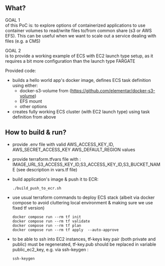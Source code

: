 ## What? 

GOAL 1 <br> of this PoC is: to explore options of containerized applications to use container volumes to read/write files to/from common share (s3 or AWS EFS).
This can be useful when we want to scale out a service dealing with files (e.g. a CMS)

GOAL 2 <br> is to provide a working example of ECS with EC2 launch type setup, as it requires a bit more configuration than the launch type FARGATE    

Provided code:
- builds a hello world app's docker image, defines ECS task definition using  either:
    - docker-s3-volume from (https://github.com/elementar/docker-s3-volume)
    - EFS mount
    - other options
- creates fully working ECS cluster (with EC2 launch type) using  task definition from above

 

## How to build & run?

- provide .env file with valid AWS_ACCESS_KEY_ID, AWS_SECRET_ACCESS_KEY AWS_DEFAULT_REGION values

- provide terraform.tfvars file with : IMAGE_URL,S3_ACCESS_KEY_ID,S3_ACCESS_KEY_ID,S3_BUCKET_NAME (see description in vars.tf file)
    
- build application's image & push it to ECR:
    
    ```           
    ./build_push_to_ecr.sh
    ```    
- use usual terraform commands to deploy ECS stack (albeit via docker compose to avoid cluttering local environment & making sure we use fixed tf version)
   
    ```
    docker compose run --rm tf init
    docker compose run --rm tf validate 
    docker compose run --rm tf plan 
    docker compose run --rm tf apply  --auto-approve 

    ```
- to be able to ssh into EC2 instances, tf-keys key pair (both private and public)  must be regenerated, tf-key.pub should be replaced in variable public_ec2_key, e.g. via ssh-keygen :
    ```
    ssh-keygen
    ```     

